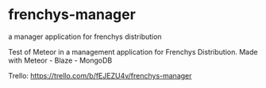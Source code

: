 # frenchys-manager
a manager application for frenchys distribution

Test of Meteor in a management application for Frenchys Distribution.
Made with Meteor - Blaze - MongoDB

Trello: https://trello.com/b/fEJEZU4v/frenchys-manager
